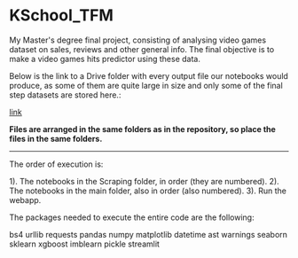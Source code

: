 # KSchool_TFM
My Master's degree final project, consisting of analysing video games dataset on sales, reviews and other general info. The final objective is to make a video games hits predictor using these data.

Below is the link to a Drive folder with every output file our notebooks would produce, as some of them are quite large in size and only some of the final step datasets are stored here.:

[link](https://drive.google.com/drive/folders/1MJjZaWUMtwQs1NUpF7TqBWZMAKILZcZk?usp=sharing)

**Files are arranged in the same folders as in the repository, so place the files in the same folders.**

----------------------------------------------------------------------------------------------------

The order of execution is:

1). The notebooks in the Scraping folder, in order (they are numbered).
2). The notebooks in the main folder, also in order (also numbered).
3). Run the webapp.

The packages needed to execute the entire code are the following:

bs4
urllib
requests
pandas
numpy
matplotlib
datetime
ast
warnings
seaborn
sklearn
xgboost
imblearn
pickle
streamlit